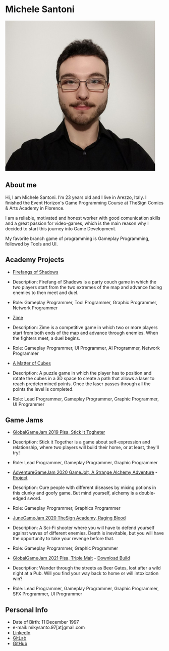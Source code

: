 # Michele Santoni

![](profile%20image.jpg)

## __About me__
Hi, I am Michele Santoni. I’m 23 years old and I live in Arezzo, Italy.
I finished the Event Horizon's Game Programming Course at TheSign Comics & Arts Academy in Florence. 

I am a reliable, motivated and honest worker with good comunication skills and a great passion for video-games, which is the main reason why I decided to start this journey into Game Development.

My favorite branch game of programming is Gameplay Programming, followed by Tools and UI.

## __Academy Projects__
- [Firefangs of Shadows](https://drive.google.com/drive/folders/1F-Zv5wijcI6mp-bbGsPmY2F0-nyGsqc3?usp=sharing)
- Description: Firefang of Shadows is a party couch game in which the two players start from the two extremes of the map and advance facing enemies to then meet and duel.
- Role: Gameplay Programmer, Tool Programmer, Graphic Programmer, Network Programmer

- [Zime](https://drive.google.com/drive/folders/1PeC_NQsKoO4FYJolgssgEmRS3bMW76kS?usp=sharing)
- Description: Zime is a competitive game in which two or more players start from both ends of the map and advance through enemies. When the fighters meet, a duel begins.
- Role: Gameplay Programmer, UI Programmer, AI Programmer, Network Programmer

- [A Matter of Cubes](https://drive.google.com/drive/folders/1qkYIkpOyymhwad26L5H6PLEyLw1k5qOr?usp=sharing)
- Description: A puzzle game in which the player has to position and rotate the cubes in a 3D space to create a path that allows a laser to reach predetermined points. Once the laser passes through all the points the level is completed.
- Role: Lead Programmer, Gameplay Programmer, Graphic Programmer, UI Programmer


## __Game Jams__
- [GlobalGameJam 2019 Pisa, Stick It Togheter](https://globalgamejam.org/2019/games/stick-it-together)
- Description: Stick it Together is a game about self-expression and relationship, where two players will build their home, or at least, they'll try!
- Role: Lead Programmer, Gameplay Programmer, Graphic Programmer

- [AdventureGameJam 2020 GameJolt, A Strange Alchemy Adventure](https://gamejolt.com/games/a_strange_alchemy_adventure/493453) - [Project](https://gitlab.com/FocaccinaMan/adventurejam2020)
- Description: Cure people with different diseases by mixing potions in this clunky and goofy game. But mind yourself, alchemy is a double-edged sword.
- Role: Gameplay Programmer, Graphics Programmer

- [JuneGameJam 2020 TheSign Academy, Raging Blood](https://drive.google.com/drive/folders/1jwvWVzINm6DuUsDpamiIVGfAgfbtvWU1?usp=sharing)
- Description: A Sci-Fi shooter where you will have to defend yourself against waves of different enemies. Death is inevitable, but you will have the opportunity to take your revenge before that.
- Role: Gameplay Programmer, Graphic Programmer

- [GlobalGameJam 2021 Pisa, Triple Malt](https://globalgamejam.org/2021/games/triple-malt-8) - [Download Build](https://drive.google.com/file/d/11U7363T0WpkTBnDqgjlF5tbNyckKBUgz/view?usp=sharing)   
- Description: Wander through the streets as Beer Gates, lost after a wild night at a Pub. Will you find your way back to home or will intoxication win?
- Role: Lead Programmer, Gameplay Programmer, Graphic Programmer, SFX Programmer, UI Programmer




## __Personal Info__
- Date of Birth: 11 December 1997
- e-mail: mikysanto.97[at]gmail.com
- [LinkedIn](https://www.linkedin.com/in/michele-santoni-dev/)
- [GitLab](https://gitlab.com/MicheleSantoni)
- [GitHub](https://github.com/CthulhusMadness)